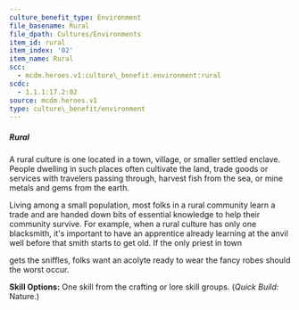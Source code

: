 ```yaml
---
culture_benefit_type: Environment
file_basename: Rural
file_dpath: Cultures/Environments
item_id: rural
item_index: '02'
item_name: Rural
scc:
  - mcdm.heroes.v1:culture\_benefit.environment:rural
scdc:
  - 1.1.1:17.2:02
source: mcdm.heroes.v1
type: culture\_benefit/environment
---
```


##### Rural

A rural culture is one located in a town, village, or smaller settled enclave. People dwelling in such places often cultivate the land, trade goods or services with travelers passing through, harvest fish from the sea, or mine metals and gems from the earth.

Living among a small population, most folks in a rural community learn a trade and are handed down bits of essential knowledge to help their community survive. For example, when a rural culture has only one blacksmith, it's important to have an apprentice already learning at the anvil well before that smith starts to get old. If the only priest in town

gets the sniffles, folks want an acolyte ready to wear the fancy robes should the worst occur.

**Skill Options:** One skill from the crafting or lore skill groups. (*Quick Build:* Nature.)
